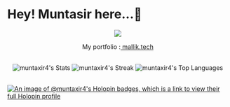 <h1>Hey! <strong>Muntasir</strong> here...👋</h1>
<p align="center" ><img src="https://komarev.com/ghpvc/?username=muntaxir4&style=for-the-badge"></p>

<p align="center" >My portfolio :<a href="https://mallik.tech"> mallik.tech </a> </p>

<br>
<div align="center">
<img src="https://github-readme-stats.vercel.app/api?username=muntaxir4&theme=gotham&show_icons=true&hide_border=true&count_private=true" alt="muntaxir4's Stats" >
<img src="https://github-readme-streak-stats.herokuapp.com/?user=muntaxir4&theme=gotham&hide_border=true" alt="muntaxir4's Streak" >
<img src="https://github-readme-stats.vercel.app/api/top-langs/?username=muntaxir4&theme=gotham&show_icons=true&hide_border=true&layout=compact" alt="muntaxir4's Top Languages">
</div>
<br>

[![An image of @muntaxir4's Holopin badges, which is a link to view their full Holopin profile](https://holopin.me/muntaxir4)](https://holopin.io/@muntaxir4)
